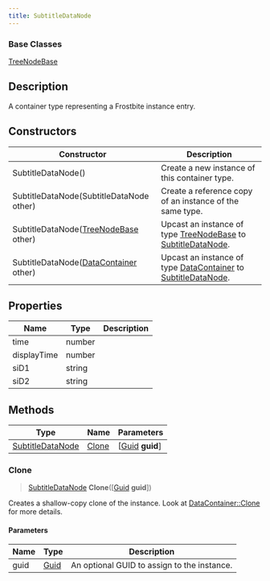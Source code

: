 ```yaml
---
title: SubtitleDataNode
---
```

### Base Classes

[TreeNodeBase](TreeNodeBase)

## Description

A container type representing a Frostbite instance entry.

## Constructors

| Constructor                                                                 | Description                                                                                                             |
| --------------------------------------------------------------------------- | ----------------------------------------------------------------------------------------------------------------------- |
| SubtitleDataNode()                                                          | Create a new instance of this container type.                                                                           |
| SubtitleDataNode(SubtitleDataNode other)                                    | Create a reference copy of an instance of the same type.                                                                |
| SubtitleDataNode([TreeNodeBase](TreeNodeBase) other)                        | Upcast an instance of type [TreeNodeBase](TreeNodeBase) to [SubtitleDataNode](SubtitleDataNode).                        |
| SubtitleDataNode([DataContainer](/vext/ref/shared/class/datacontainer) other) | Upcast an instance of type [DataContainer](/vext/ref/shared/class/datacontainer) to [SubtitleDataNode](SubtitleDataNode). |

## Properties

| Name        | Type   | Description |
| ----------- | ------ | ----------- |
| time        | number |             |
| displayTime | number |             |
| siD1        | string |             |
| siD2        | string |             |

## Methods

| Type                                 | Name            | Parameters                                     |
| ------------------------------------ | --------------- | ---------------------------------------------- |
| [SubtitleDataNode](SubtitleDataNode) | [Clone](#clone) | \[[Guid](/vext/ref/shared/class/guid) **guid**\] |

### Clone

> [SubtitleDataNode](SubtitleDataNode) **Clone**(\[[Guid](/vext/ref/shared/class/guid) **guid**\])

Creates a shallow-copy clone of the instance. Look at [DataContainer::Clone](/vext/ref/shared/class/datacontainer#clone) for more details.

#### Parameters

| Name | Type         | Description                                 |
| ---- | ------------ | ------------------------------------------- |
| guid | [Guid](Guid) | An optional GUID to assign to the instance. |
